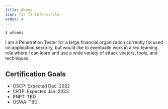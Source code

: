 ```yaml
---
title: About
icon: fas fa-info-circle
order: 4
---
```


```bash
$ whoami
````
I am a Penetration Tester for a large financial organization currently focused on application security, but would like to eventually work in a red teaming role where I can learn and use a wide variety of attack vectors, tools, and techniques.

<script src="https://www.hackthebox.eu/badge/264132"></script>

## Certification Goals

- OSCP: Expected Dec. 2022
- CRTP: Expected Jan. 2023
- PNPT: TBD
- OSWA: TBD
